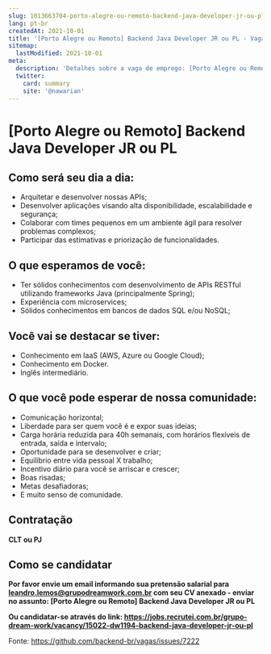 ```yaml
---
slug: 1013663704-porto-alegre-ou-remoto-backend-java-developer-jr-ou-pl
lang: pt-br
createdAt: 2021-10-01
title: '[Porto Alegre ou Remoto] Backend Java Developer JR ou PL - Vaga de Emprego'
sitemap:
  lastModified: 2021-10-01
meta:
  description: 'Detalhes sobre a vaga de emprego: [Porto Alegre ou Remoto] Backend Java Developer JR ou PL'
  twitter:
    card: summary
    site: '@nawarian'
---
```


# [Porto Alegre ou Remoto] Backend Java Developer JR ou PL

## Como será seu dia a dia:

- Arquitetar e desenvolver nossas APIs;
- Desenvolver aplicações visando alta disponibilidade, escalabilidade e segurança;
- Colaborar com times pequenos em um ambiente ágil para resolver problemas complexos;
- Participar das estimativas e priorização de funcionalidades.

## O que esperamos de você:

- Ter sólidos conhecimentos com desenvolvimento de APIs RESTful utilizando frameworks Java (principalmente Spring);
- Experiência com microservices;
- Sólidos conhecimentos em bancos de dados SQL e/ou NoSQL;

## Você vai se destacar se tiver:

- Conhecimento em IaaS (AWS, Azure ou Google Cloud);
- Conhecimento em Docker.
- Inglês intermediário.

## O que você pode esperar de nossa comunidade:

- Comunicação horizontal;
- Liberdade para ser quem você é e expor suas ideias;
- Carga horária reduzida para 40h semanais, com horários flexíveis de entrada, saída e intervalo;
- Oportunidade para se desenvolver e criar;
- Equilíbrio entre vida pessoal X trabalho;
- Incentivo diário para você se arriscar e crescer;
- Boas risadas;
- Metas desafiadoras;
- E muito senso de comunidade.

## Contratação

**CLT ou PJ** 

## Como se candidatar

**Por favor envie um email informando sua pretensão salarial para leandro.lemos@grupodreamwork.com.br com seu CV anexado - enviar no assunto: [Porto Alegre ou Remoto] Backend Java Developer JR ou PL**

**Ou candidatar-se através do link: https://jobs.recrutei.com.br/grupo-dream-work/vacancy/15022-dw1194-backend-java-developer-jr-ou-pl**

Fonte: https://github.com/backend-br/vagas/issues/7222